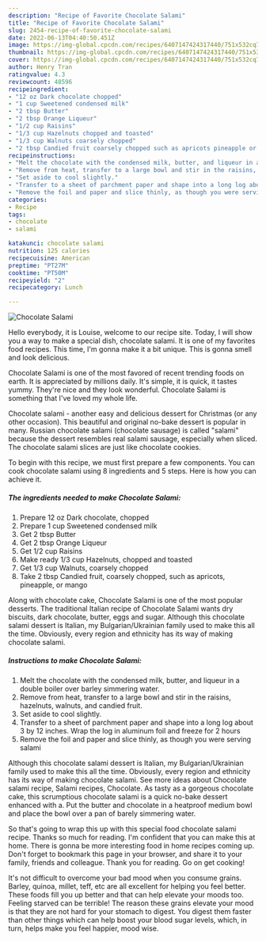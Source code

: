 ```yaml
---
description: "Recipe of Favorite Chocolate Salami"
title: "Recipe of Favorite Chocolate Salami"
slug: 2454-recipe-of-favorite-chocolate-salami
date: 2022-06-13T04:40:50.451Z
image: https://img-global.cpcdn.com/recipes/6407147424317440/751x532cq70/chocolate-salami-recipe-main-photo.jpg
thumbnail: https://img-global.cpcdn.com/recipes/6407147424317440/751x532cq70/chocolate-salami-recipe-main-photo.jpg
cover: https://img-global.cpcdn.com/recipes/6407147424317440/751x532cq70/chocolate-salami-recipe-main-photo.jpg
author: Henry Tran
ratingvalue: 4.3
reviewcount: 48596
recipeingredient:
- "12 oz Dark chocolate chopped"
- "1 cup Sweetened condensed milk"
- "2 tbsp Butter"
- "2 tbsp Orange Liqueur"
- "1/2 cup Raisins"
- "1/3 cup Hazelnuts chopped and toasted"
- "1/3 cup Walnuts coarsely chopped"
- "2 tbsp Candied fruit coarsely chopped such as apricots pineapple or mango"
recipeinstructions:
- "Melt the chocolate with the condensed milk, butter, and liqueur in a double boiler over barley simmering water."
- "Remove from heat, transfer to a large bowl and stir in the raisins, hazelnuts, walnuts, and candied fruit."
- "Set aside to cool slightly."
- "Transfer to a sheet of parchment paper and shape into a long log about 3 by 12 inches. Wrap the log in aluminum foil and freeze for 2 hours"
- "Remove the foil and paper and slice thinly, as though you were serving salami"
categories:
- Recipe
tags:
- chocolate
- salami

katakunci: chocolate salami 
nutrition: 125 calories
recipecuisine: American
preptime: "PT27M"
cooktime: "PT50M"
recipeyield: "2"
recipecategory: Lunch

---
```



![Chocolate Salami](https://img-global.cpcdn.com/recipes/6407147424317440/751x532cq70/chocolate-salami-recipe-main-photo.jpg)

Hello everybody, it is Louise, welcome to our recipe site. Today, I will show you a way to make a special dish, chocolate salami. It is one of my favorites food recipes. This time, I'm gonna make it a bit unique. This is gonna smell and look delicious.

Chocolate Salami is one of the most favored of recent trending foods on earth. It is appreciated by millions daily. It's simple, it is quick, it tastes yummy. They're nice and they look wonderful. Chocolate Salami is something that I've loved my whole life.

Chocolate salami - another easy and delicious dessert for Christmas (or any other occasion). This beautiful and original no-bake dessert is popular in many. Russian chocolate salami (chocolate sausage) is called &#34;salami&#34; because the dessert resembles real salami sausage, especially when sliced. The chocolate salami slices are just like chocolate cookies.


To begin with this recipe, we must first prepare a few components. You can cook chocolate salami using 8 ingredients and 5 steps. Here is how you can achieve it.

<!--inarticleads1-->

##### The ingredients needed to make Chocolate Salami:

1. Prepare 12 oz Dark chocolate, chopped
1. Prepare 1 cup Sweetened condensed milk
1. Get 2 tbsp Butter
1. Get 2 tbsp Orange Liqueur
1. Get 1/2 cup Raisins
1. Make ready 1/3 cup Hazelnuts, chopped and toasted
1. Get 1/3 cup Walnuts, coarsely chopped
1. Take 2 tbsp Candied fruit, coarsely chopped, such as apricots, pineapple, or mango


Along with chocolate cake, Chocolate Salami is one of the most popular desserts. The traditional Italian recipe of Chocolate Salami wants dry biscuits, dark chocolate, butter, eggs and sugar. Although this chocolate salami dessert is Italian, my Bulgarian/Ukrainian family used to make this all the time. Obviously, every region and ethnicity has its way of making chocolate salami. 

<!--inarticleads2-->

##### Instructions to make Chocolate Salami:

1. Melt the chocolate with the condensed milk, butter, and liqueur in a double boiler over barley simmering water.
1. Remove from heat, transfer to a large bowl and stir in the raisins, hazelnuts, walnuts, and candied fruit.
1. Set aside to cool slightly.
1. Transfer to a sheet of parchment paper and shape into a long log about 3 by 12 inches. Wrap the log in aluminum foil and freeze for 2 hours
1. Remove the foil and paper and slice thinly, as though you were serving salami


Although this chocolate salami dessert is Italian, my Bulgarian/Ukrainian family used to make this all the time. Obviously, every region and ethnicity has its way of making chocolate salami. See more ideas about Chocolate salami recipe, Salami recipes, Chocolate. As tasty as a gorgeous chocolate cake, this scrumptious chocolate salami is a quick no-bake dessert enhanced with a. Put the butter and chocolate in a heatproof medium bowl and place the bowl over a pan of barely simmering water. 

So that's going to wrap this up with this special food chocolate salami recipe. Thanks so much for reading. I'm confident that you can make this at home. There is gonna be more interesting food in home recipes coming up. Don't forget to bookmark this page in your browser, and share it to your family, friends and colleague. Thank you for reading. Go on get cooking!

It's not difficult to overcome your bad mood when you consume grains. Barley, quinoa, millet, teff, etc are all excellent for helping you feel better. These foods fill you up better and that can help elevate your moods too. Feeling starved can be terrible! The reason these grains elevate your mood is that they are not hard for your stomach to digest. You digest them faster than other things which can help boost your blood sugar levels, which, in turn, helps make you feel happier, mood wise.
